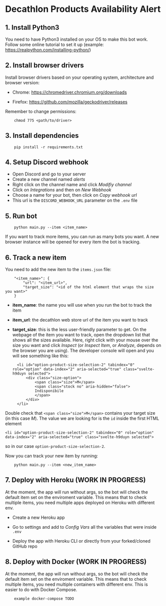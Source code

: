 # Decathlon Products Availability Alert

## 1. Install Python3

You need to have Python3 installed on your OS to make this bot work. Follow some online tutorial to set it up (example: <https://realpython.com/installing-python/>)

## 2. Install browser drivers

Install browser drivers based on your operating system, architecture and browser version:

* Chrome: <https://chromedriver.chromium.org/downloads>

* Firefox: <https://github.com/mozilla/geckodriver/releases>

Remember to change permissions:

        chmod 775 <path/to/driver>

## 3. Install dependencies

        pip install -r requirements.txt

## 4. Setup Discord webhook

* Open Discord and go to your server
* Create a new channel named _alerts_
* Right click on the channel name and click _Modifiy channel_
* Click on _Integrations_ and then on _New Webhook_
* Choose a name for your bot, then click on _Copy webhook url_
* This url is the `DISCORD_WEBHOOK_URL` parameter on the `.env` file

## 5. Run bot

        python main.py --item <item_name>

If you want to track more items, you can run as many bots you want. A new browser instance will be opened for every item the bot is tracking.

## 6. Track a new item

You need to add the new item to the `items.json` file:

        "<item_name>": {
            "url": "<item_url>",
            "target_size": "<id of the html element that wraps the size you want>"
        }

* **item_name**: the name you will use when you run the bot to track the item
* **item_url**: the decathlon web store url of the item you want to track
* **target_size**: this is the less user-friendly parameter to get. On the webpage of the item you want to track, open the dropdown list that shows all the sizes available. Here, right click with your mouse over the size you want and click _Inspect_ (or _Inspect Item_, or _Analyze_, depends on the browser you are using). The developer console will open and you will see something like this:

        <li id="option-product-size-selection-2" tabindex="0" role="option" data-index="2" aria-selected="true" class="svelte-h9duyn selected">
            <div class="size-option">
                <span class="size">M</span>
                <span class="stock no" aria-hidden="false">
                Indisponibile
                </span>
            </div>
        </li>

Double check that `<span class="size">M</span>` contains your target size (in this case _M_). The value we are looking for is the `id` inside the first HTML element  

    <li id="option-product-size-selection-2" tabindex="0" role="option" data-index="2" aria-selected="true" class="svelte-h9duyn selected">

so in our case `option-product-size-selection-2`.

Now you can track your new item by running:

        python main.py --item <new_item_name>

## 7. Deploy with Heroku (WORK IN PROGRESS)

At the moment, the app will run without args, so the bot will check the default item set on the enviroment variable. This means that to check multiple items, you need multiple apps deployed on Heroku with different env.

* Create a new Heroku app

* Go to settings and add to _Config Vars_ all the variables that were inside `.env`

* Deploy the app with Heroku CLI or directly from your forked/cloned GitHub repo

## 8. Deploy with Docker (WORK IN PROGRESS)

At the moment, the app will run without args, so the bot will check the default item set on the enviroment variable. This means that to check multiple items, you need multiple containers with different env. This is easier to do with Docker Compose.

        example docker-compose TODO